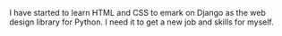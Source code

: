 I have started to learn HTML and CSS to emark on Django as the web design library for Python.
I need it to get a new job and skills for myself.